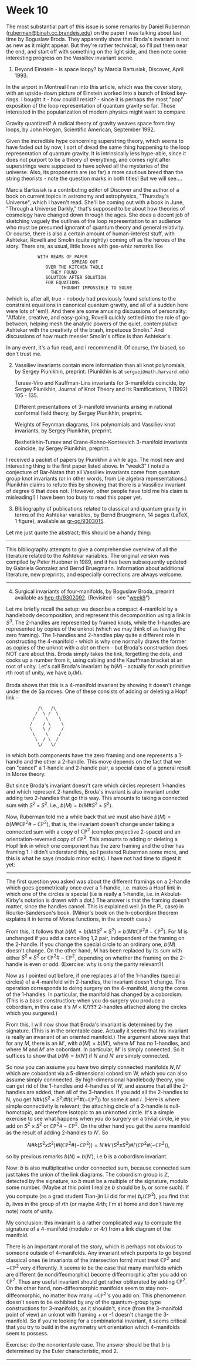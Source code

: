 # Week 10

The most substantial part of this issue is some remarks by Daniel
Ruberman (<ruberman@binah.cc.brandeis.edu>) on the paper I was talking
about last time by Boguslaw Broda. They apparently show that Broda's
invariant is not as new as it might appear. But they're rather
technical, so I'll put them near the end, and start off with something
on the light side, and then note some interesting progress on the
Vassiliev invariant scene.

1) Beyond Einstein - is space loopy? by Marcia Bartusiak, Discover,
April 1993.

In the airport in Montreal I ran into this article, which was the cover
story, with an upside-down picture of Einstein worked into a bunch of
linked key-rings. I bought it - how could I resist? - since it is
perhaps the most "pop" exposition of the loop representation of
quantum gravity so far. Those interested in the popularization of modern
physics might want to compare

Gravity quantized? A radical theory of gravity weaves space from tiny
loops, by John Horgan, Scientific American, September 1992.

Given the incredible hype concerning superstring theory, which seems to
have faded out by now, I sort of dread the same thing happening to the
loop representation of quantum gravity. It is intrinsically less
hype-able, since it does not purport to be a theory of everything, and
comes right after superstrings were supposed to have solved all the
mysteries of the universe. Also, its proponents are (so far) a more
cautious breed than the string theorists - note the question marks in
both titles! But we will see....

Marcia Bartusiak is a contributing editor of Discover and the author of
a book on current topics in astronomy and astrophysics, "Thursday's
Universe", which I haven't read. She'll be coming out with a book in
June, "Through a Universe Darkly," that's supposed to be about how
theories of cosmology have changed down through the ages. She does a
decent job of sketching vaguely the outlines of the loop representation
to an audience who must be presumed ignorant of quantum theory and
general relativity. Or course, there is also a certain amount of
human-interest stuff, with Ashtekar, Rovelli and Smolin (quite rightly)
coming off as the heroes of the story. There are, as usual, little boxes
with gee-whiz remarks like

                WITH REAMS OF PAPER
                             SPREAD OUT
                   OVER THE KITCHEN TABLE
                     THEY FOUND
                   SOLUTION AFTER SOLUTION
                   FOR EQUATIONS
                         THOUGHT IMPOSSIBLE TO SOLVE

(which is, after all, true - nobody had previously found solutions to
the constraint equations in canonical quantum gravity, and all of a
sudden here were lots of 'em!). And there are some amusing discussions
of personality: "Affable, creative, and easy-going, Rovelli quickly
settled into the role of go-between, helping mesh the analytic powers of
the quiet, contemplative Ashtekar with the creativity of the brash,
impetuous Smolin." And discussions of how much messier Smolin's office
is than Ashtekar's.

In any event, it's a fun read, and I recommend it. Of course, I'm
biased, so don't trust me.

2) Vassiliev invariants contain more information than all knot polynomials, by Sergey Piunikhin, preprint. (Piunikhin is at `serguei@math.harvard.edu`)

    Turaev-Viro and Kauffman-Lins invariants for 3-manifolds coincide, by
    Sergey Piunikhin, Journal of Knot Theory and its Ramifications, 1 (1992)
    105 - 135.

    Different presentations of 3-manifold invariants arising in rational
    conformal field theory, by Sergey Piunikhin, preprint.

    Weights of Feynman diagrams, link polynomials and Vassiliev knot
    invariants, by Sergey Piunikhin, preprint.

    Reshetikhin-Turaev and Crane-Kohno-Kontsevich 3-manifold invariants
    coincide, by Sergey Piunikhin, preprint.

I received a packet of papers by Piunikhin a while ago. The most new and
interesting thing is the first paper listed above. In
"week3" I noted a conjecture of Bar-Natan that all
Vassiliev invariants come from quantum group knot invariants (or in
other words, from Lie algebra representations.) Piunikhin claims to
refute this by showing that there is a Vassiliev invariant of degree 6
that does not. (However, other people have told me his claim is
misleading!) I have been too busy to read this paper yet.

3) Bibliography of publications related to classical and quantum
gravity in terms of the Ashtekar variables, by Bernd Bruegmann, 14 pages
(LaTeX, 1 figure), available as
[gr-qc/9303015](http://xxx.lanl.gov/abs/gr-qc/9303015).

Let me just quote the abstract; this should be a handy thing:

------------------------------------------------------------------------

This bibliography attempts to give a comprehensive overview of all the
literature related to the Ashtekar variables. The original version was
compiled by Peter Huebner in 1989, and it has been subsequently updated
by Gabriela Gonzalez and Bernd Bruegmann. Information about additional
literature, new preprints, and especially corrections are always
welcome.

------------------------------------------------------------------------

4) Surgical invariants of four-manifolds, by Boguslaw Broda, preprint
available as [hep-th/9302092](http://xxx.lanl.gov/ps/hep-th/9302092).
(Revisited - see "[week9](week9.html)")

Let me briefly recall the setup: we describe a compact 4-manifold by a
handlebody decomposition, and represent this decomposition using a link
in $S^3$. The 2-handles are represented by framed knots, while the
1-handles are represented by copies of the unknot (which we may think of
as having the zero framing). The 1-handles and 2-handles play quite a
different role in constructing the 4-manifold - which is why one
normally draws the former as copies of the unknot with a *dot* on them -
but Broda's construction does NOT care about this. Broda simply takes
the link, forgetting the dots, and cooks up a number from it, using
cabling and the Kauffman bracket at an root of unity. Let's call
Broda's invariant by $b(M)$ - actually for each primitive $r$th root of
unity, we have $b_r(M)$.

Broda shows that this is a 4-manifold invariant by showing it doesn't
change under the de Sa moves. One of these consists of adding or
deleting a Hopf link -

                /\   /\
               /  \ /  \
              /    \    \       
             /    / \    \       
             \    \ /    /
              \    \    /
               \  / \  /
                \/   \/

in which both components have the zero framing and one represents a
1-handle and the other a 2-handle. This move depends on the fact that we
can "cancel" a 1-handle and 2-handle pair, a special case of a general
result in Morse theory.

But since Broda's invariant doesn't care which circles represent
1-handles and which represent 2-handles, Broda's invariant is also
invariant under adding two 2-handles that go this way. This amounts to
taking a connected sum with $S^2 \times S^2$. I.e., $b(M) = b(M\# S^2 \times S^2)$.

Now, Ruberman told me a while back that we must also have $b(M) =
b(M\#\mathbb{CP}^2\#-\mathbb{CP}^2)$, that is, the invariant doesn't change under taking a
connected sum with a copy of $\mathbb{CP}^2$ (complex projective 2-space) and an
orientation-reversed copy of $\mathbb{CP}^2$. This amounts to adding or deleting a
Hopf link in which one component has the zero framing and the other has
framing 1. I didn't understand this, so I pestered Ruberman some more,
and this is what he says (modulo minor edits). I have not had time to
digest it yet:

------------------------------------------------------------------------

The first question you asked was about the different framings on a
2-handle which goes geometrically once over a 1-handle, i.e. makes a
Hopf link in which one of the circles is special (i.e is really a
1-handle, i.e. in Akbulut-Kirby's notation is drawn with a dot.) The
answer is that the framing doesn't matter, since the handles cancel.
This is explained well (in the PL case) in Rourke-Sanderson's book.
(Milnor's book on the h-cobordism theorem explains it in terms of Morse
functions, in the smooth case.)

From this, it follows that $b(M) = b(M\#S^2 \times S^2) = b(M\#\mathbb{CP}^2\#-\mathbb{CP}^2)$.
For $M$ is unchanged if you add a cancelling 1,2 pair, independent of the
framing on the 2-handle. If you change the special circle to an ordinary
one, $b(M)$ doesn't change. On the other hand, M has been replaced by its
sum with either $S^2 \times S^2$ or $\mathbb{CP}^2 \# -\mathbb{CP}^2$, depending on whether the framing
on the 2-handle is even or odd. (Exercise: why is only the parity
relevant?)

Now as I pointed out before, if one replaces all of the 1-handles
(special circles) of a 4-manifold with 2-handles, the invariant doesn't
change. This operation corresponds to doing surgery on the 4-manifold,
along the cores of the 1-handles. In particular, the manifold has
changed by a cobordism. (This is a basic construction; when you do
surgery you produce a cobordism, in this case it's $M \times I U$**???** 2-handles
attached along the circles which you surgered.)

From this, I will now show that Broda's invariant is determined by the
signature. (This is in the orientable case. Actually it seems that his
invariant is really an invariant of an oriented manifold.) The argument
above says that for any $M$, there is an $M'$, with $b(M) = b(M')$, where
$M'$ has no 1-handles, and where $M$ and $M'$ are cobordant. In particular,
$M'$ is simply connected. So it suffices to show that $b(N) = b(N')$ if $N$
and $N'$ are simply connected.

So now you can assume you have two simply connected manifolds $N,N'$
which are cobordant via a 5-dimensional cobordism W, which you can also
assume simply connnected. By high-dimensional handlebody theory, you can
get rid of the 1-handles and 4-handles of $W$, and assume that all the
2-handles are added, then all of the 3-handles. If you add all the
2-handles to N, you get $N\#k(S^2 \times S^2)\#l(\mathbb{CP}^2\#(-\mathbb{CP}^2))$ for some $k$
and $l$. (Here is where simple connectivity is relevant; the attaching
circle of a 2-handle is null-homotopic, and therefore isotopic to an
unknotted circle. It's a simple exercise to see what happens when you
do surgery on a trivial circle, ie you add on $S^2 \times S^2$ or $\mathbb{CP}^2 \# -\mathbb{CP}^2$. On
the other hand you get the same manifold as the result of adding
2-handles to $N'$. So

$$N\#k(S^2 x S^2)\#l(\mathbb{CP}^2\#(-\mathbb{CP}^2)) = N'\#k'(S^2 x S^2)\#l'(\mathbb{CP}^2\#(-\mathbb{CP}^2)),$$

so by previous remarks $b(N) = b(N')$, i.e $b$ is a cobordism invariant.

Now: $b$ is also multiplicative under connected sum, because connected sum
just takes the union of the link diagrams. The cobordism group is $\mathbb{Z}$,
detected by the signature, so $b$ must be a multiple of the signature,
modulo some number. (Maybe at this point I realize $b$ should be $b_r$ or
some such). If you compute (as a grad student Tian-jin Li did for me)
$b_r(\mathbb{CP}^2)$, you find that $b_r$ lives in the group of $r$th (or maybe $4r$th;
I'm at home and don't have my note) roots of unity.

My conclusion: this invariant is a rather complicated way to compute the
signature of a 4-manifold (modulo $r$ or $4r$) from a link diagram of the
manifold.

There is an important moral of the story, which is perhaps not obvious
to someone outside of 4-manifolds. Any invariant which purports to go
beyond classical ones (ie invariants of the intersection form) must
treat $\mathbb{CP}^2$ and $-\mathbb{CP}^2$ very differently. It seems to be the case that
many manifolds which are different (ie nondiffeomorphic) become
diffeomorphic after you add on $\mathbb{CP}^2$. Thus any useful invariant should
get rather obliterated by adding $\mathbb{CP}^2$. On the other hand,
non-diffeomorphic manifolds seem to stay non-diffeomorphic, no matter
how many $-\mathbb{CP}^2$'s you add on. This phenomenon doesn't seem to be
exhibited by any of the quantum-group type constructions for
3-manifolds; as it shouldn't, since (from the 3-manifold point of view)
an unknot with framing + or -1 doesn't change the 3-manifold. So if
you're looking for a combinatorial invariant, it seems critical that
you try to build in the asymmetry wrt orientation which 4-manifolds seem
to possess.

Exercise: do the nonorientable case. The answer should be that $b$ is
determined by the Euler characteristic, mod 2.

------------------------------------------------------------------------
